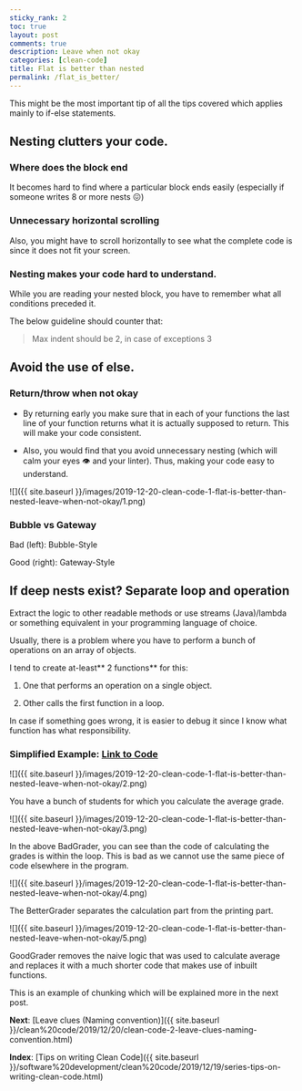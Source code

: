```yaml
---
sticky_rank: 2
toc: true
layout: post
comments: true
description: Leave when not okay
categories: [clean-code]
title: Flat is better than nested
permalink: /flat_is_better/
---
```


This might be the most important tip of all the tips covered which applies mainly to if-else statements.

## Nesting clutters your code.

### Where does the block end

It becomes hard to find where a particular block ends easily (especially if someone writes 8 or more nests 😖)

### Unnecessary horizontal scrolling

Also, you might have to scroll horizontally to see what the complete code is since it does not fit your screen.

### Nesting makes your code hard to understand.

While you are reading your nested block, you have to remember what all conditions preceded it.

The below guideline should counter that:

> Max indent should be 2, in case of exceptions 3

## Avoid the use of else.

### Return/throw when not okay

- By returning early you make sure that in each of your functions the last line of your function returns what it is actually supposed to return. This will make your code consistent.

- Also, you would find that you avoid unnecessary nesting (which will calm your eyes 👁 and your linter). Thus, making your code easy to understand.

![]({{ site.baseurl }}/images/2019-12-20-clean-code-1-flat-is-better-than-nested-leave-when-not-okay/1.png)

### Bubble vs Gateway

Bad (left): Bubble-Style

Good (right): Gateway-Style

## If deep nests exist? Separate loop and operation

Extract the logic to other readable methods or use streams (Java)/lambda or something equivalent in your programming language of choice.

Usually, there is a problem where you have to perform a bunch of operations on an array of objects.

I tend to create at-least** 2 functions** for this:

1. One that performs an operation on a single object.

1. Other calls the first function in a loop.

In case if something goes wrong, it is easier to debug it since I know what function has what responsibility.

### Simplified Example: [Link to Code](https://gist.github.com/ankschoubey/c9785400ce2c1aee8271485b15dafd6d)

![]({{ site.baseurl }}/images/2019-12-20-clean-code-1-flat-is-better-than-nested-leave-when-not-okay/2.png)

You have a bunch of students for which you calculate the average grade.

![]({{ site.baseurl }}/images/2019-12-20-clean-code-1-flat-is-better-than-nested-leave-when-not-okay/3.png)

In the above BadGrader, you can see than the code of calculating the grades is within the loop. This is bad as we cannot use the same piece of code elsewhere in the program.

![]({{ site.baseurl }}/images/2019-12-20-clean-code-1-flat-is-better-than-nested-leave-when-not-okay/4.png)

The BetterGrader separates the calculation part from the printing part.

![]({{ site.baseurl }}/images/2019-12-20-clean-code-1-flat-is-better-than-nested-leave-when-not-okay/5.png)

GoodGrader removes the naive logic that was used to calculate average and replaces it with a much shorter code that makes use of inbuilt functions.

This is an example of chunking which will be explained more in the next post.

**Next**: [Leave clues (Naming convention)]({{ site.baseurl }}/clean%20code/2019/12/20/clean-code-2-leave-clues-naming-convention.html)

**Index**: [Tips on writing Clean Code]({{ site.baseurl }}/software%20development/clean%20code/2019/12/19/series-tips-on-writing-clean-code.html)